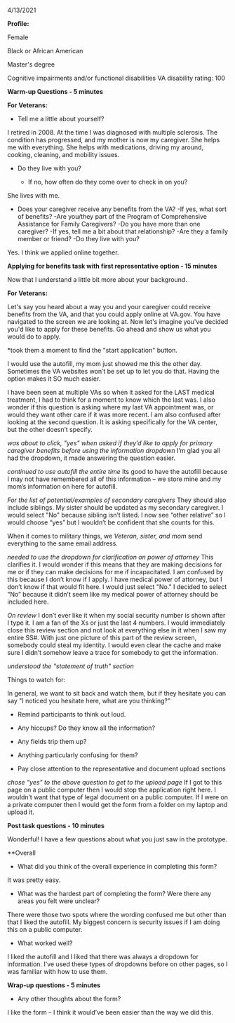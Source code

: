 4/13/2021

**Profile:**

Female

Black or African American

Master's degree

Cognitive impairments and/or functional disabilities VA disability rating: 100 

**Warm-up Questions - 5 minutes**

**For Veterans:**

* Tell me a little about yourself?

I retired in 2008. At the time I was diagnosed with multiple sclerosis. The condition has progressed, and my mother is now my caregiver. She helps me with everything. She helps with medications, driving my around, cooking, cleaning, and mobility issues. 

* Do they live with you?

    * If no, how often do they come over to check in on you?

She lives with me.

* Does your caregiver receive any benefits from the VA? -If yes, what sort of benefits? -Are you/they part of the Program of Comprehensive Assistance for Family Caregivers? -Do you have more than one caregiver? -If yes, tell me a bit about that relationship? -Are they a family member or friend? -Do they live with you?

Yes. I think we applied online together.

**Applying for benefits task with first representative option - 15 minutes**

Now that I understand a little bit more about your background.

**For Veterans:**

Let's say you heard about a way you and your caregiver could receive benefits from the VA, and that you could apply online at VA.gov. You have navigated to the screen we are looking at. Now let's imagine you've decided you'd like to apply for these benefits. Go ahead and show us what you would do to apply.

*took them a moment to find the "start application" button.

I would use the autofill, my mom just showed me this the other day. Sometimes the VA websites won’t be set up to let you do that. Having the option makes it SO much easier.

I have been seen at multiple VAs so when it asked for the LAST medical treatment, I had to think for a moment to know which the last was. I also wonder if this question is asking where my last VA appointment was, or would they want other care if it was more recent. I am also confused after looking at the second question. It is asking specifically for the VA center, but the other doesn’t specify. 

*was about to click, "yes" when asked if they’d like to apply for primary caregiver benefits before using the information dropdown* I’m glad you all had the dropdown, it made answering the question easier. 

*continued to use autofill the entire time* Its good to have the autofill because I may not have remembered all of this information – we store mine and my mom’s information on here for autofill. 

*For the list of potential/examples of secondary caregivers* They should also include siblings. My sister should be updated as my secondary caregiver. I would select "No" because sibling isn’t listed. I now see “other relative” so I would choose “yes” but I wouldn’t be confident that she counts for this.

When it comes to military things, we *Veteran, sister, and mom* send everything to the same email address. 

*needed to use the dropdown for clarification on power of attorney* This clarifies it. I would wonder if this means that they are making decisions for me or if they can make decisions for me if incapacitated. I am confused by this because I don’t know if I apply. I have medical power of attorney, but I don’t know if that would fit here. I would just select "No." I decided to select “No” because it didn’t seem like my medical power of attorney should be included here. 

*On review* I don’t ever like it when my social security number is shown after I type it. I am a fan of the Xs or just the last 4 numbers. I would immediately close this review section and not look at everything else in it when I saw my entire SS#. With just one picture of this part of the review screen, somebody could steal my identity. I would even clear the cache and make sure I didn’t somehow leave a trace for somebody to get the information.

*understood the "statement of truth" section*

Things to watch for:

In general, we want to sit back and watch them, but if they hesitate you can say "I noticed you hesitate here, what are you thinking?"

* Remind participants to think out loud.

* Any hiccups? Do they know all the information?

* Any fields trip them up?

* Anything particularly confusing for them?

* Pay close attention to the representative and document upload sections

*chose "yes" to the above question to get to the upload page* If I got to this page on a public computer then I would stop the application right here. I wouldn’t want that type of legal document on a public computer. If I were on a private computer then I would get the form from a folder on my laptop and upload it. 

**Post task questions - 10 minutes**

Wonderful! I have a few questions about what you just saw in the prototype.

**Overall

* What did you think of the overall experience in completing this form?

It was pretty easy. 

* What was the hardest part of completing the form? Were there any areas you felt were unclear?

There were those two spots where the wording confused me but other than that I liked the autofill. My biggest concern is security issues if I am doing this on a public computer.

* What worked well?

I liked the autofill and I liked that there was always a dropdown for information. I’ve used these types of dropdowns before on other pages, so I was familiar with how to use them. 

**Wrap-up questions - 5 minutes**

* Any other thoughts about the form?

I like the form – I think it would’ve been easier than the way we did this. 

